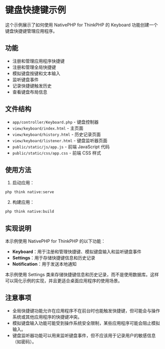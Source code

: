 # 键盘快捷键示例

这个示例展示了如何使用 NativePHP for ThinkPHP 的 Keyboard 功能创建一个键盘快捷键管理应用程序。

## 功能

- 注册和管理应用程序快捷键
- 注册和管理全局快捷键
- 模拟键盘按键和文本输入
- 监听键盘事件
- 记录快捷键触发历史
- 查看键盘布局信息

## 文件结构

- `app/controller/Keyboard.php` - 键盘控制器
- `view/keyboard/index.html` - 主页面
- `view/keyboard/history.html` - 历史记录页面
- `view/keyboard/listener.html` - 键盘监听器页面
- `public/static/js/app.js` - 前端 JavaScript 代码
- `public/static/css/app.css` - 前端 CSS 样式

## 使用方法

1. 启动应用：

```bash
php think native:serve
```

2. 构建应用：

```bash
php think native:build
```

## 实现说明

本示例使用 NativePHP for ThinkPHP 的以下功能：

- **Keyboard**：用于注册和管理快捷键、模拟键盘输入和监听键盘事件
- **Settings**：用于存储快捷键信息和历史记录
- **Notification**：用于发送本地通知

本示例使用 Settings 类来存储快捷键信息和历史记录，而不是使用数据库。这样可以简化示例的实现，并且更适合桌面应用程序的使用场景。

## 注意事项

- 全局快捷键功能允许在应用程序不在前台时也能触发快捷键，但可能会与操作系统或其他应用程序的快捷键冲突。
- 模拟键盘输入功能可能受到操作系统安全限制，某些应用程序可能会阻止模拟输入。
- 键盘监听器功能可以用来监听键盘事件，但不应该用于记录用户的敏感信息（如密码）。
